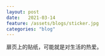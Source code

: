 ```yaml
---
layout: post
date:   2021-03-14
feature: /assets/blogs/sticker.jpg
categories: "blog"
---
```


扉页上的贴纸，可能就是对生活的热爱。